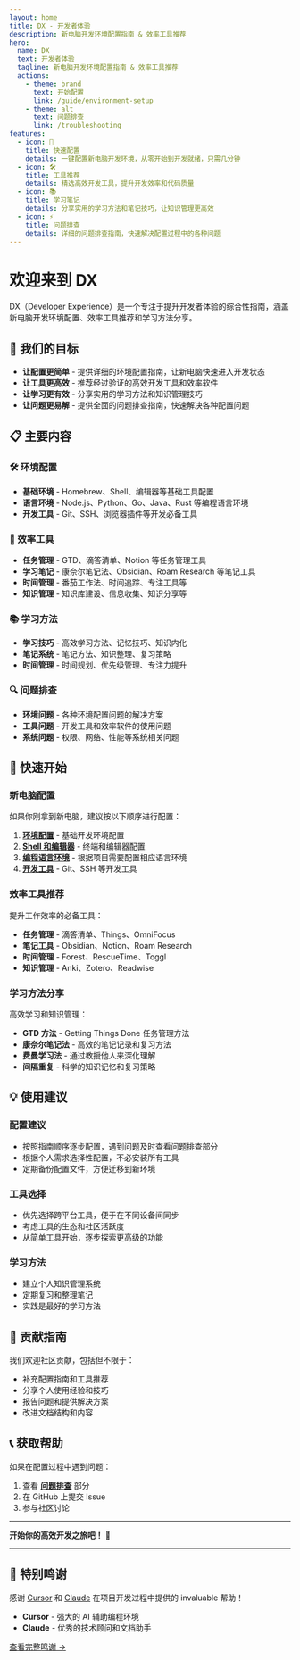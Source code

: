 ```yaml
---
layout: home
title: DX - 开发者体验
description: 新电脑开发环境配置指南 & 效率工具推荐
hero:
  name: DX
  text: 开发者体验
  tagline: 新电脑开发环境配置指南 & 效率工具推荐
  actions:
    - theme: brand
      text: 开始配置
      link: /guide/environment-setup
    - theme: alt
      text: 问题排查
      link: /troubleshooting
features:
  - icon: 🚀
    title: 快速配置
    details: 一键配置新电脑开发环境，从零开始到开发就绪，只需几分钟
  - icon: 🛠️
    title: 工具推荐
    details: 精选高效开发工具，提升开发效率和代码质量
  - icon: 📚
    title: 学习笔记
    details: 分享实用的学习方法和笔记技巧，让知识管理更高效
  - icon: ⚡
    title: 问题排查
    details: 详细的问题排查指南，快速解决配置过程中的各种问题
---
```


<div class="welcome-section">

# 欢迎来到 DX

</div>

DX（Developer Experience）是一个专注于提升开发者体验的综合性指南，涵盖新电脑开发环境配置、效率工具推荐和学习方法分享。

## 🎯 我们的目标

- **让配置更简单** - 提供详细的环境配置指南，让新电脑快速进入开发状态
- **让工具更高效** - 推荐经过验证的高效开发工具和效率软件
- **让学习更有效** - 分享实用的学习方法和知识管理技巧
- **让问题更易解** - 提供全面的问题排查指南，快速解决各种配置问题

## 📋 主要内容

### 🛠️ 环境配置
- **基础环境** - Homebrew、Shell、编辑器等基础工具配置
- **语言环境** - Node.js、Python、Go、Java、Rust 等编程语言环境
- **开发工具** - Git、SSH、浏览器插件等开发必备工具

### 🔧 效率工具
- **任务管理** - GTD、滴答清单、Notion 等任务管理工具
- **学习笔记** - 康奈尔笔记法、Obsidian、Roam Research 等笔记工具
- **时间管理** - 番茄工作法、时间追踪、专注工具等
- **知识管理** - 知识库建设、信息收集、知识分享等

### 📚 学习方法
- **学习技巧** - 高效学习方法、记忆技巧、知识内化
- **笔记系统** - 笔记方法、知识整理、复习策略
- **时间管理** - 时间规划、优先级管理、专注力提升

### 🔍 问题排查
- **环境问题** - 各种环境配置问题的解决方案
- **工具问题** - 开发工具和效率软件的使用问题
- **系统问题** - 权限、网络、性能等系统相关问题

## 🚀 快速开始

### 新电脑配置
如果你刚拿到新电脑，建议按以下顺序进行配置：

1. **[环境配置](./guide/environment-setup)** - 基础开发环境配置
2. **[Shell 和编辑器](./guide/shell-editor-setup)** - 终端和编辑器配置
3. **[编程语言环境](./guide/)** - 根据项目需要配置相应语言环境
4. **[开发工具](./guide/development-tools)** - Git、SSH 等开发工具

### 效率工具推荐
提升工作效率的必备工具：

- **任务管理** - 滴答清单、Things、OmniFocus
- **笔记工具** - Obsidian、Notion、Roam Research
- **时间管理** - Forest、RescueTime、Toggl
- **知识管理** - Anki、Zotero、Readwise

### 学习方法分享
高效学习和知识管理：

- **GTD 方法** - Getting Things Done 任务管理方法
- **康奈尔笔记法** - 高效的笔记记录和复习方法
- **费曼学习法** - 通过教授他人来深化理解
- **间隔重复** - 科学的知识记忆和复习策略

## 💡 使用建议

### 配置建议
- 按照指南顺序逐步配置，遇到问题及时查看问题排查部分
- 根据个人需求选择性配置，不必安装所有工具
- 定期备份配置文件，方便迁移到新环境

### 工具选择
- 优先选择跨平台工具，便于在不同设备间同步
- 考虑工具的生态和社区活跃度
- 从简单工具开始，逐步探索更高级的功能

### 学习方法
- 建立个人知识管理系统
- 定期复习和整理笔记
- 实践是最好的学习方法

## 🤝 贡献指南

我们欢迎社区贡献，包括但不限于：

- 补充配置指南和工具推荐
- 分享个人使用经验和技巧
- 报告问题和提供解决方案
- 改进文档结构和内容

## 📞 获取帮助

如果在配置过程中遇到问题：

1. 查看 **[问题排查](./troubleshooting)** 部分
2. 在 GitHub 上提交 Issue
3. 参与社区讨论

---

**开始你的高效开发之旅吧！** 🚀

---

<div class="footer-acknowledgments">

## 🙏 特别鸣谢

感谢 [Cursor](https://cursor.sh/) 和 [Claude](https://claude.ai/) 在项目开发过程中提供的 invaluable 帮助！

- **Cursor** - 强大的 AI 辅助编程环境
- **Claude** - 优秀的技术顾问和文档助手

[查看完整鸣谢 →](./acknowledgments)

</div>

